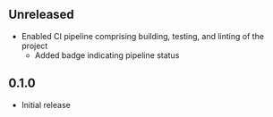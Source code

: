 Unreleased
----------
- Enabled CI pipeline comprising building, testing, and linting of the
  project
  - Added badge indicating pipeline status


0.1.0
-----
- Initial release

